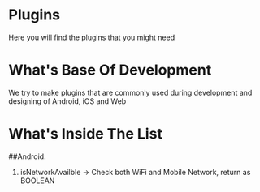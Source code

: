 # Plugins
Here you will find the plugins that you might need

# What's Base Of Development
We try to make plugins that are commonly used during development and designing of Android, iOS and Web

# What's Inside The List
##Android:
1. isNetworkAvailble -> Check both WiFi and Mobile Network, return as BOOLEAN